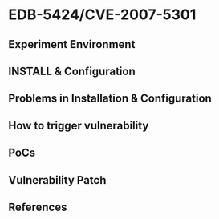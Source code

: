 # EDB-5424/CVE-2007-5301

## Experiment Environment

## INSTALL & Configuration

## Problems in Installation & Configuration

## How to trigger vulnerability

## PoCs

## Vulnerability Patch

## References
